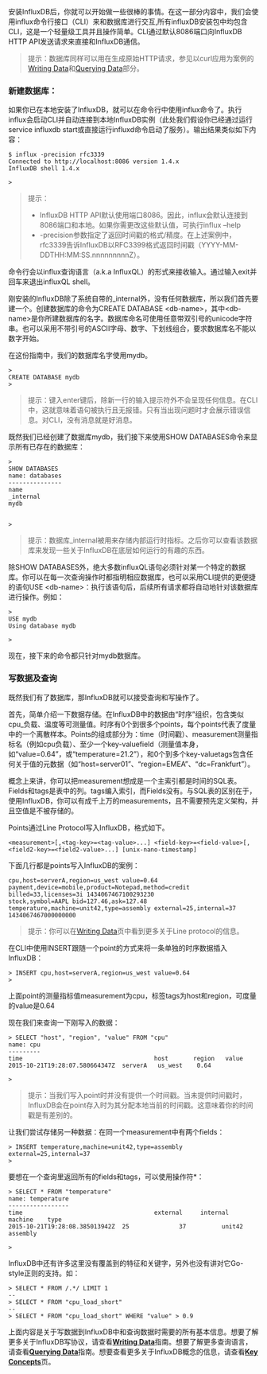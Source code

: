 安装InfluxDB后，你就可以开始做一些很棒的事情。在这一部分内容中，我们会使用influx命令行接口（CLI）来和数据库进行交互,所有influxDB安装包中均包含CLI，这是一个轻量级工具并且操作简单。CLI通过默认8086端口向InfluxDB HTTP API发送请求来直接和InfluxDB通信。

> 提示：数据库同样可以用在生成原始HTTP请求，参见以curl应用为案例的[Writing Data](file:////influxdb/v1.3/guides/writing_data/)和[Querying Data](file:////influxdb/v1.3/guides/querying_data/)部分。

### 新建数据库：

如果你已在本地安装了InfluxDB，就可以在命令行中使用influx命令了。执行influx会启动CLI并自动连接到本地InfluxDB实例（此处我们假设你已经通过运行service influxdb start或直接运行influxd命令启动了服务）。输出结果类似如下内容：

```
$ influx -precision rfc3339
Connected to http://localhost:8086 version 1.4.x
InfluxDB shell 1.4.x

>
```

> 提示：
>
> * InfluxDB HTTP API默认使用端口8086。因此，influx会默认连接到8086端口和本地。如果你需更改这些默认值，可执行influx –help
> * -precision参数指定了返回时间戳的格式/精度。在上述案例中，rfc3339告诉InfluxDB以RFC3399格式返回时间戳（YYYY-MM-DDTHH:MM:SS.nnnnnnnnnZ）。

命令行会以influx查询语言（a.k.a InfluxQL）的形式来接收输入。通过输入exit并回车来退出influxQL shell。

刚安装的InfluxDB除了系统自带的\_internal外，没有任何数据库，所以我们首先要建一个。创建数据库的命令为CREATE DATABASE &lt;db-name&gt;，其中&lt;db-name&gt;是你所建数据库的名字。数据库命名可使用任意带双引号的unicode字符串。也可以采用不带引号的ASCII字母、数字、下划线组合，要求数据库名不能以数字开始。

在这份指南中，我们的数据库名字使用mydb。

```
>
CREATE DATABASE mydb
>
```

> 提示：键入enter键后，除新一行的输入提示符外不会呈现任何信息。在CLI中，这就意味着语句被执行且无报错。只有当出现问题时才会展示错误信息。对CLI，没有消息就是好消息。

既然我们已经创建了数据库mydb，我们接下来使用SHOW DATABASES命令来显示所有已存在的数据库：

```
>
SHOW DATABASES
name: databases
---------------
name
_internal
mydb


>
```

> 提示：数据库\_internal被用来存储内部运行时指标。之后你可以查看该数据库来发现一些关于InfluxDB在底层如何运行的有趣的东西。

除SHOW DATABASES外，绝大多数influxQL语句必须针对某一个特定的数据库。你可以在每一次查询操作时都指明相应数据库，也可以采用CLI提供的更便捷的语句USE &lt;db-name&gt;：执行该语句后，后续所有请求都将自动地针对该数据库进行操作。例如：

```
>
USE mydb
Using database mydb

>
```

现在，接下来的命令都只针对mydb数据库。

### 写数据及查询

既然我们有了数据库，那InfluxDB就可以接受查询和写操作了。

首先，简单介绍一下数据存储。在InfluxDB中的数据由“时序”组织，包含类似cpu\_负载、温度等可测量值。时序有0个到很多个points，每个points代表了度量中的一个离散样本。Points的组成部分为：time（时间戳）、measurement测量指标名（例如cpu负载）、至少一个key-valuefield（测量值本身，如“value=0.64”，或“temperature=21.2”），和0个到多个key-valuetags包含任何关于值的元数据（如“host=server01”、“region=EMEA”、“dc=Frankfurt”）。

概念上来讲，你可以把measurement想成是一个主索引都是时间的SQL表。Fields和tags是表中的列。tags编入索引，而Fields没有。与SQL表的区别在于，使用InfluxDB，你可以有成千上万的measurements，且不需要预先定义架构，并且空值是不被存储的。

Points通过Line Protocol写入InfluxDB，格式如下。

```
<measurement>[,<tag-key>=<tag-value>...] <field-key>=<field-value>[,<field2-key>=<field2-value>...] [unix-nano-timestamp]
```

下面几行都是points写入InfluxDB的案例：

```
cpu,host=serverA,region=us_west value=0.64
payment,device=mobile,product=Notepad,method=credit billed=33,licenses=3i 1434067467100293230
stock,symbol=AAPL bid=127.46,ask=127.48
temperature,machine=unit42,type=assembly external=25,internal=37 1434067467000000000
```

> 提示：你可以在[Writing Data](file:///C:/influxdb/v1.3/guides/writing_data/)页中看到更多关于Line protocol的信息。

在CLI中使用INSERT跟随一个point的方式来将一条单独的时序数据插入InfluxDB：

```
> INSERT cpu,host=serverA,region=us_west value=0.64
>
```

上面point的测量指标值measurement为cpu，标签tags为host和region，可度量的value是0.64

现在我们来查询一下刚写入的数据：

```
> SELECT "host", "region", "value" FROM "cpu"
name: cpu
---------
time		    	                     host     	region   value
2015-10-21T19:28:07.580664347Z  serverA	  us_west	 0.64

>
```

> 提示：当我们写入point时并没有提供一个时间戳。当未提供时间戳时，InfluxDB会在point存入时为其分配本地当前的时间戳。这意味着你的时间戳是有差别的。

让我们尝试存储另一种数据：在同一个measurement中有两个fields：

```
> INSERT temperature,machine=unit42,type=assembly external=25,internal=37
>
```

要想在一个查询里返回所有的fields和tags，可以使用操作符\*：

```
> SELECT * FROM "temperature"
name: temperature
-----------------
time		                        	 external	  internal	 machine	type
2015-10-21T19:28:08.385013942Z  25	        	37     		unit42  assembly

>
```

InfluxDB中还有许多这里没有覆盖到的特征和关键字，另外也没有讲对它Go-style正则的支持。如：

```
> SELECT * FROM /.*/ LIMIT 1
--
> SELECT * FROM "cpu_load_short"
--
> SELECT * FROM "cpu_load_short" WHERE "value" > 0.9
```

上面内容是关于写数据到InfluxDB中和查询数据时需要的所有基本信息。想要了解更多关于InfluxDB写协议，请查看[**Writing Data**](http://docs.influxdata.com/influxdb/v1.3/guides/writing_data/)指南。想要了解更多查询语言，请查看[**Querying Data**](http://docs.influxdata.com/influxdb/v1.3/guides/querying_data/)指南。想要查看更多关于InfluxDB概念的信息，请查看[**Key Concepts**](http://docs.influxdata.com/influxdb/v1.3/concepts/key_concepts/)页。

